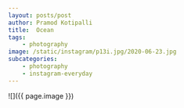 ```yaml
---
layout: posts/post
author: Pramod Kotipalli
title:  Ocean
tags:
    - photography
image: /static/instagram/p13i.jpg/2020-06-23.jpg
subcategories:
    - photography
    - instagram-everyday
---
```


![]({{ page.image }})
